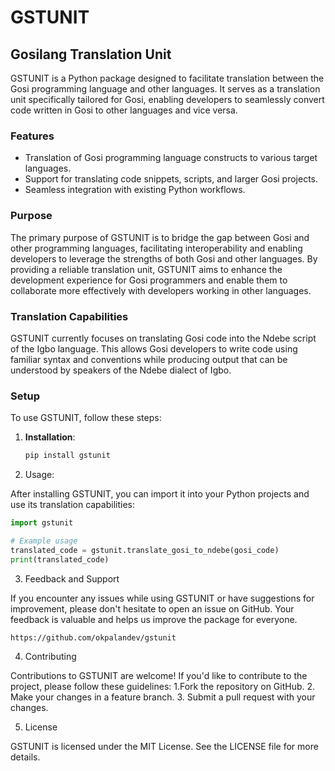 # GSTUNIT

## Gosilang Translation Unit

GSTUNIT is a Python package designed to facilitate translation between the Gosi programming language and other languages. It serves as a translation unit specifically tailored for Gosi, enabling developers to seamlessly convert code written in Gosi to other languages and vice versa.

### Features

- Translation of Gosi programming language constructs to various target languages.
- Support for translating code snippets, scripts, and larger Gosi projects.
- Seamless integration with existing Python workflows.

### Purpose

The primary purpose of GSTUNIT is to bridge the gap between Gosi and other programming languages, facilitating interoperability and enabling developers to leverage the strengths of both Gosi and other languages. By providing a reliable translation unit, GSTUNIT aims to enhance the development experience for Gosi programmers and enable them to collaborate more effectively with developers working in other languages.

### Translation Capabilities

GSTUNIT currently focuses on translating Gosi code into the Ndebe script of the Igbo language. This allows Gosi developers to write code using familiar syntax and conventions while producing output that can be understood by speakers of the Ndebe dialect of Igbo.

### Setup

To use GSTUNIT, follow these steps:

1. **Installation**:

   ```bash
   pip install gstunit
   ```

2. Usage:

After installing GSTUNIT, you can import it into your Python projects and use its translation capabilities:

```py
import gstunit

# Example usage
translated_code = gstunit.translate_gosi_to_ndebe(gosi_code)
print(translated_code)
```

3. Feedback and Support

If you encounter any issues while using GSTUNIT or have suggestions for improvement, please don't hesitate to open an issue on GitHub. Your feedback is valuable and helps us improve the package for everyone.

```
https://github.com/okpalandev/gstunit
```

4. Contributing

Contributions to GSTUNIT are welcome! If you'd like to contribute to the project, please follow these guidelines:
1.Fork the repository on GitHub.
2.    Make your changes in a feature branch.
3.  Submit a pull request with your changes.


5. License

GSTUNIT is licensed under the MIT License. See the LICENSE file for more details.
